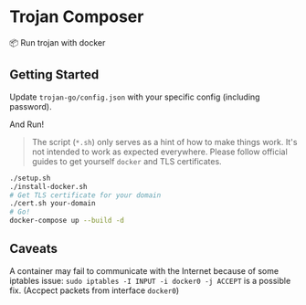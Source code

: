 # Trojan Composer

📦 Run trojan with docker

## Getting Started

Update `trojan-go/config.json` with your specific config (including password).

And Run!

> The script (`*.sh`) only serves as a hint of how to make things work. It's not intended to work  as expected everywhere. Please follow official guides to get yourself `docker` and TLS certificates.

```sh
./setup.sh
./install-docker.sh
# Get TLS certificate for your domain
./cert.sh your-domain
# Go!
docker-compose up --build -d
```

## Caveats

A container may fail to communicate with the Internet because of some iptables issue: `sudo iptables -I INPUT -i docker0 -j ACCEPT` is a possible fix. (Accpect packets from interface `docker0`)
